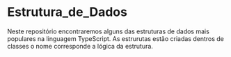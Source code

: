 # Estrutura_de_Dados
Neste repositório encontraremos alguns das estruturas de dados mais populares na linguagem TypeScript.
As estrurutas estão criadas dentros de classes o nome corresponde a lógica da estrutura.

